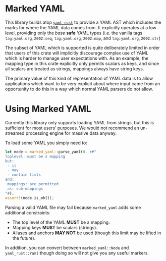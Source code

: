 # Marked YAML

This library builds atop [`yaml-rust`][yaml-rust] to provide a YAML AST which
includes the marks for where the YAML data comes from. It explicitly operates
at a low level, providing only the _base_ **safe** YAML types (i.e. the vanilla
tags `tag:yaml.org,2002:seq`, `tag:yaml.org,2002:map`, and `tag:yaml.org,2002:str`)

[yaml-rust]: https://crates.io/crates/yaml-rust

The subset of YAML which is supported is quite deliberately limited in order
that users of this crate will implicitly discourage complex use of YAML which
is harder to manage user expectations with. As an example, the mapping type
in this crate explicitly only permits scalars as keys, and since all scalars
are treated as strings, mappings always have string keys.

The primary value of this kind of representation of YAML data is to allow
applications which want to be very explicit about where input came from an
opportunity to do this in a way which normal YAML parsers do not allow.

# Using Marked YAML

Currently this library only supports loading YAML from strings,
but this is sufficient for most users' purposes. We would not
recommend an un-streamed processing engine for massive data anyway.

To load some YAML you simply need to:

```rust
let node = marked_yaml::parse_yaml(0, r#"
toplevel: must be a mapping
but:
 - it
 - may
 - contain lists
and:
 mappings: are permitted
 as: sub-mappings
"#);
assert!(node.is_ok());
```

Parsing a valid YAML file may fail because `marked_yaml` adds some
additional constraints:

- The top level of the YAML **MUST** be a mapping.
- Mapping keys **MUST** be scalars (strings).
- Aliases and anchors **MAY NOT** be used (though this limit may be lifted in the future).

In addition, you can convert between `marked_yaml::Node` and `yaml_rust::Yaml`
though doing so will not give you any useful markers.
